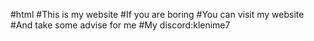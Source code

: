 #html
#This is my website
#If you are boring 
#You can visit my website
#And take some advise for me
#My discord:klenime7
